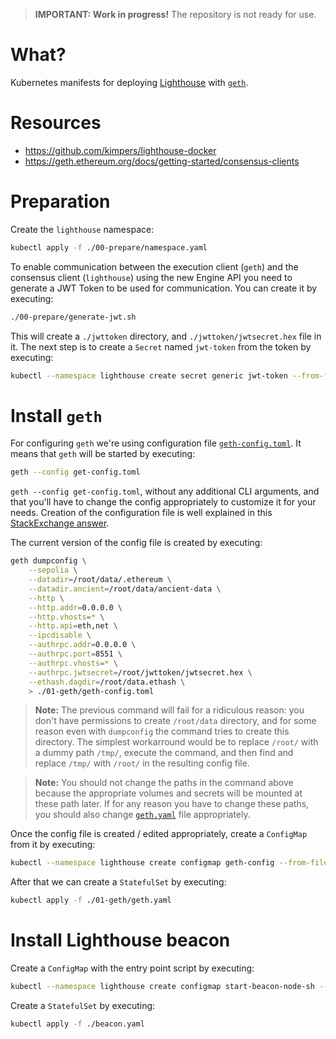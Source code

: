 > **IMPORTANT: Work in progress!** The repository is not ready for use.

# What?

Kubernetes manifests for deploying
[Lighthouse](https://github.com/sigp/lighthouse) with
[`geth`](https://geth.ethereum.org/).

# Resources

- https://github.com/kimpers/lighthouse-docker
- https://geth.ethereum.org/docs/getting-started/consensus-clients

# Preparation

Create the `lighthouse` namespace:

```bash
kubectl apply -f ./00-prepare/namespace.yaml
```

To enable communication between the execution client (`geth`) and the consensus
client (`lighthouse`) using the new Engine API you need to generate a JWT Token
to be used for communication. You can create it by executing:

```bash
./00-prepare/generate-jwt.sh
```

This will create a `./jwttoken` directory, and `./jwttoken/jwtsecret.hex` file
in it. The next step is to create a `Secret` named `jwt-token` from the token by
executing:

```bash
kubectl --namespace lighthouse create secret generic jwt-token --from-file=./jwttoken/jwtsecret.hex
```

# Install `geth`

For configuring `geth` we're using configuration file
[`geth-config.toml`](./01-geth/geth-config.toml). It means that `geth` will be
started by executing:

```bash
geth --config get-config.toml
```

 `geth --config get-config.toml`, without any additional CLI
arguments, and that you'll have to change the config appropriately to customize
it for your needs. Creation of the configuration file is well explained in this
[StackExchange answer](https://ethereum.stackexchange.com/questions/29063/geth-config-file-documentation#answer-29246).

The current version of the config file is created by executing:

```bash
geth dumpconfig \
    --sepolia \
    --datadir=/root/data/.ethereum \
    --datadir.ancient=/root/data/ancient-data \
    --http \
    --http.addr=0.0.0.0 \
    --http.vhosts=* \
    --http.api=eth,net \
    --ipcdisable \
    --authrpc.addr=0.0.0.0 \
    --authrpc.port=8551 \
    --authrpc.vhosts=* \
    --authrpc.jwtsecret=/root/jwttoken/jwtsecret.hex \
    --ethash.dagdir=/root/data.ethash \
    > ./01-geth/geth-config.toml
```

> **Note:** The previous command will fail for a ridiculous reason: you don't
  have permissions to create `/root/data` directory, and for some reason even
  with `dumpconfig` the command tries to create this directory. The simplest
  workarround would be to replace `/root/` with a dummy path `/tmp/`, execute
  the command, and then find and replace `/tmp/` with `/root/` in the resulting
  config file.

> **Note:** You should not change the paths in the command above because the
  appropriate volumes and secrets will be mounted at these path later. If for
  any reason you have to change these paths, you should also change
  [`geth.yaml`](./01-geth/geth.yaml) file appropriately.

Once the config file is created / edited appropriately, create a `ConfigMap`
from it by executing:

```bash
kubectl --namespace lighthouse create configmap geth-config --from-file=./01-geth/geth-config.toml
```

After that we can create a `StatefulSet` by executing:

```bash
kubectl apply -f ./01-geth/geth.yaml
```

# Install Lighthouse beacon

Create a `ConfigMap` with the entry point script by executing:

```bash
kubectl --namespace lighthouse create configmap start-beacon-node-sh --from-file=./scripts/start-beacon-node.sh
```

Create a `StatefulSet` by executing:

```bash
kubectl apply -f ./beacon.yaml
```
